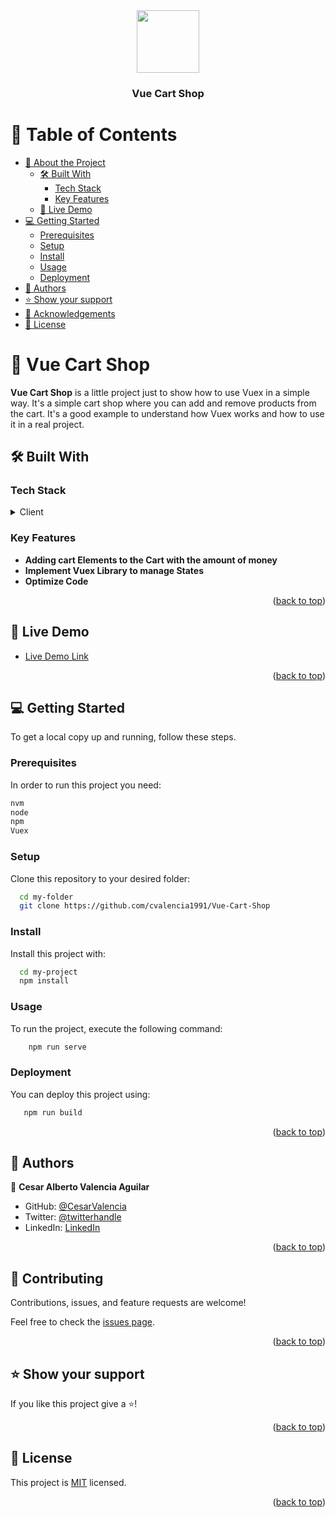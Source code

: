 
<div align="center">
  <img src="https://cdn.jsdelivr.net/gh/devicons/devicon@latest/icons/vuejs/vuejs-original-wordmark.svg"  height="100px"/>
  <h3><b>Vue Cart Shop</b></h3>
</div>

# 📗 Table of Contents

- [📖 About the Project](#about-project)
  - [🛠 Built With](#built-with)
    - [Tech Stack](#tech-stack)
    - [Key Features](#key-features)
  - [🚀 Live Demo](#live-demo)
- [💻 Getting Started](#getting-started)
  - [Prerequisites](#prerequisites)
  - [Setup](#setup)
  - [Install](#install)
  - [Usage](#usage)
  - [Deployment](#deployment)
- [👥 Authors](#authors)
- [⭐️ Show your support](#support)
- [🙏 Acknowledgements](#acknowledgements)
- [📝 License](#license)

# 📖 Vue Cart Shop <a name="about-project"></a>


**Vue Cart Shop** is a little project just to show how to use Vuex in a simple way. It's a simple cart shop where you can add and remove products from the cart. It's a good example to understand how Vuex works and how to use it in a real project.

## 🛠 Built With <a name="built-with"></a>

### Tech Stack <a name="tech-stack"></a>

<details>
  <summary>Client</summary>
  <ul>
    <li><a href="https://vuejs.org/">Vue</a></li>
  </ul>
</details>


### Key Features <a name="key-features"></a>

- **Adding cart Elements to the Cart with the amount of money**
- **Implement Vuex Library to manage States**
- **Optimize Code**

<p align="right">(<a href="#readme-top">back to top</a>)</p>


## 🚀 Live Demo <a name="live-demo"></a>

- [Live Demo Link](https://vue-cart-shop.netlify.app/products)

<p align="right">(<a href="#readme-top">back to top</a>)</p>


## 💻 Getting Started <a name="getting-started"></a>


To get a local copy up and running, follow these steps.

### Prerequisites

In order to run this project you need:


```sh
nvm
node
npm
Vuex
```

### Setup

Clone this repository to your desired folder:

```sh
  cd my-folder
  git clone https://github.com/cvalencia1991/Vue-Cart-Shop

```

### Install

Install this project with:


```sh
  cd my-project
  npm install
```
### Usage

To run the project, execute the following command:


```sh
    npm run serve
```


### Deployment

You can deploy this project using:


```sh
   npm run build
```

<p align="right">(<a href="#readme-top">back to top</a>)</p>


## 👥 Authors <a name="authors"></a>

👤 **Cesar Alberto Valencia Aguilar**

- GitHub: [@CesarValencia](https://github.com/cvalencia1991)
- Twitter: [@twitterhandle](https://x.com/cvalenciaguilar)
- LinkedIn: [LinkedIn](https://www.linkedin.com/in/cesar-valencia-aguilar/)

<p align="right">(<a href="#readme-top">back to top</a>)</p>

## 🤝 Contributing <a name="contributing"></a>

Contributions, issues, and feature requests are welcome!

Feel free to check the [issues page](https://github.com/cvalencia1991/Vue-Cart-Shop/issues).

<p align="right">(<a href="#readme-top">back to top</a>)</p>


## ⭐️ Show your support <a name="support"></a>

If you like this project give a ⭐️!

<p align="right">(<a href="#readme-top">back to top</a>)</p>


## 📝 License <a name="license"></a>

This project is [MIT](./LICENSE) licensed.

<p align="right">(<a href="#readme-top">back to top</a>)</p>
